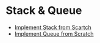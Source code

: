 # Stack & Queue
- [Implement Stack from Scartch](https://github.com/mansi05041/Love_babbar_DSA_sheet/tree/main/Stacks%20%26%20Queue/1.ImplementStackFromScratch)
- [Implement Queue from Scratch](https://github.com/mansi05041/Love_babbar_DSA_sheet/tree/main/Stacks%20%26%20Queue/2.ImplementQueueFromScratch)